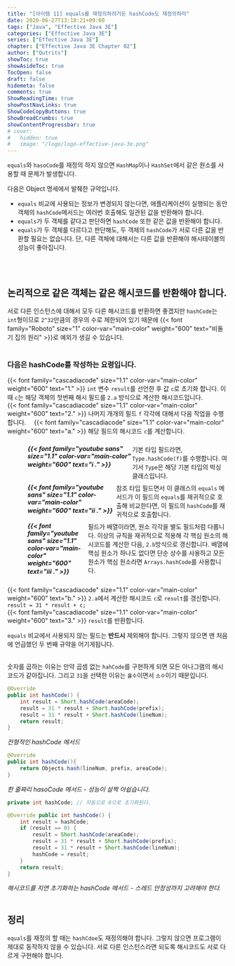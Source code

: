 ```yaml
---
title: "[아이템 11] equals를 재정의하려거든 hashCode도 재정의하라"
date: 2020-06-27T13:18:21+09:00
tags: ["Java", "Effective Java 3E"]
categories: ["Effective Java 3E"]
series: ["Effective Java 3E"]
chapter: ["Effective Java 3E Chapter 02"]
author: ["Qutrits"]
showToc: true
showAsideToc: true
TocOpen: false
draft: false
hidemeta: false
comments: true
ShowReadingTime: true
showPostNavLinks: true
ShowCodeCopyButtons: true
ShowBreadCrumbs: true
showContentProgressbar: true
# cover:
#   hidden: true
#   image: "/logo/logo-effective-java-3e.png"
---
```

`equals`와 `hasoCode`를 재정의 하지 않으면 `HashMap`이나 `HashSet`에서 같은 원소를 사용할 때 문제가 발생합니다.

다음은 Object 명세에서 발췌한 규약입니다.

- `equals` 비교에 사용되는 정보가 변경되지 않는다면, 애플리케이션이 실행되는 동안 객체의 `hashCode`메서드는 여러번 호출해도 일관된 값을 반환해야 합니다.
- `equals`가 두 객체를 같다고 판단하면 `hashCode` 또한 같은 값을 반환해야 합니다.
- `equals`가 두 객체를 다르다고 판단해도, 두 객체의 `hashCode`가 서로 다른 값을 반환할 필요는 없습니다. 단, 다른 객체에 대해서는 다른 값을 반환해야 해시테이블의 성능이 좋아집니다.
<br>
<br>

## 논리적으로 같은 객체는 같은 해시코드를 반환해야 합니다.

서로 다른 인스턴스에 대해서 모두 다른 해시코드를 반환하면 좋겠지만 `hashCode`는 `int`형이므로 `2^32`만큼의 경우의 수로 제한되어 있기 때문에 {{< font family="Roboto" size="1" color-var="main-color" weight="600" text="비둘기 집의 원리" >}}로 예외가 생길 수 있습니다.
<br>
<br>

### <i class="user-fa-action-info-outline" aria-hidden="true"></i> 다음은 hashCode를 작성하는 요령입니다.

{{< font family="cascadiacode" size="1.1" color-var="main-color" weight="600" text="1." >}} `int` 변수 `result`를 선언한 후 값 `c`로 초기화 합니다. 이때 `c`는 해당 객체의 첫번째 해시 필드를 `2.a` 방식으로 계산한 해시코드입니다.
<br>
{{< font family="cascadiacode" size="1.1" color-var="main-color" weight="600" text="2." >}} 나머지 개개의 필드 `f` 각각에 대해서 다음 작업을 수행합니다.
    　{{< font family="cascadiacode" size="1.1" color-var="main-color" weight="600" text="a." >}} 해당 필드의 해시코드 `c`를 계산합니다.
        <div style="display: inline-flex; padding-inline-start: 2rem; margin-top: 0.5rem;">　<span>**_{{< font family="youtube sans" size="1.1" color-var="main-color" weight="600" text="i ." >}}_**　　</span> <span>기본 타입 필드라면, `Type.hashCode(f)`를 수행합니다. 여기서 `Type`은 해당 기본 타입의 박싱 클래스입니다.</span></div>
        <div style="display: inline-flex; padding-inline-start: 2rem; margin-top: 0.5rem; margin-bottom: 0.5rem;">　<span>**_{{< font family="youtube sans" size="1.1" color-var="main-color" weight="600" text="ii ." >}}_**　　</span> <span>참조 타입 필드면서 이 클래스의 `equals` 메서드가 이 필드의 `equals`를 재귀적으로 호출해 비교한다면, 이 필드의 `hashCode`를 재귀적으로 호출합니다.</span></div>
        <div style="display: inline-flex; padding-inline-start: 2rem; margin-bottom: 1.5rem;">　<span>**_{{< font family="youtube sans" size="1.1" color-var="main-color" weight="600" text="iii ." >}}_**　　</span> <span>필드가 배열이라면, 원소 각각을 별도 필드처럼 다룹니다. 이상의 규칙을 재귀적으로 적용해 각 핵심 원소의 해시코드를 계산한 다음, `2.b`방식으로 갱신합니다. 배열에 핵심 원소가 하나도 없다면 단순 상수를 사용하고 모든 원소가 핵심 원소라면 `Arrays.hashCode`를 사용합니다.</span></div>
    　{{< font family="cascadiacode" size="1.1" color-var="main-color" weight="600" text="b." >}} `2.a`에서 계산한 해시코드 `c`로 `result`를 갱신합니다. `result = 31 * result + c;`
<br>
{{< font family="cascadiacode" size="1.1" color-var="main-color" weight="600" text="3." >}} `result`를 반환합니다.
<br>

`equals` 비교에서 사용되지 않는 필드는 **반드시** 제외해야 합니다. 그렇지 않으면 맨 처음에 언급했던 두 번째 규약을 어기게됩니다.
<br>
<br>

숫자를 곱하는 이유는 만약 곱셈 없는 `hahCode`를 구현하게 되면 모든 아나그램의 해시코드가 같아집니다. 그리고 `31`을 선택한 이유는 `홀수`이면서 `소수`이기 때문입니다.

``` java
@Override
public int hashCode() {
    int result = Short.hashCode(areaCode);
    result = 31 * result + Short.hashCode(prefix);
    result = 31 * result + Short.hashCode(lineNum);
    return result;
}
```
<i class="user-fa-action-info-outline" aria-hidden="true"></i> _전형적인 hashCode 메서드_
<br>

``` java
@Override 
public int hashCode(){
    return Objects.hash(lineNum, prefix, areaCode);
}
```
<i class="user-fa-action-info-outline" aria-hidden="true"></i> _한 줄짜리 hasoCode 메서드 - 성능이 살짝 아쉽습니다._
<br>

``` java
private int hashCode; // 자동으로 0으로 초기화된다.

@Override public int hashCode() {
    int result = hashCode;
    if (result == 0) {
        result = Short.hashCode(areaCode);
        result = 31 * result + Short.hashCode(prefix);
        result = 31 * result + Short.hashCode(lineNum);
        hashCode = result;
    }
    return result;
}
```
<i class="user-fa-action-info-outline" aria-hidden="true"></i> _해시코드를 지연 초기화하는 hashCode 메서드 - 스레드 안정성까지 고려해야 한다._
<br>
<br>

## <i class="user-fa-av-new-releases" aria-hidden="true"></i> 정리
`equals`를 재정의 할 때는 `hashCdoe`도 재정의해야 합니다. 그렇지 않으면 프로그램이 제대로 동작하지 않을 수 있습니다. 서로 다른 인스턴스라면 되도록 해시코드도 서로 다르게 구현해야 합니다.
